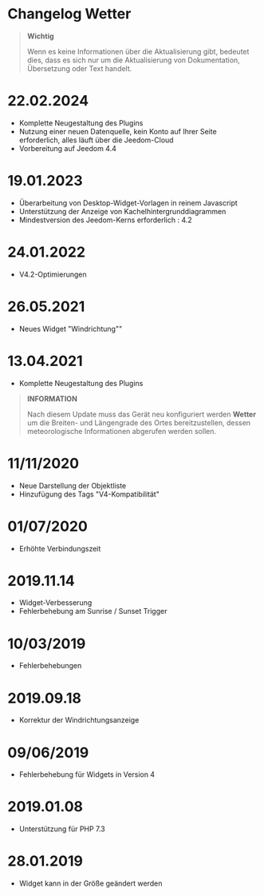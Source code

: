 # Changelog Wetter

>**Wichtig**
>
>Wenn es keine Informationen über die Aktualisierung gibt, bedeutet dies, dass es sich nur um die Aktualisierung von Dokumentation, Übersetzung oder Text handelt.

# 22.02.2024

- Komplette Neugestaltung des Plugins
- Nutzung einer neuen Datenquelle, kein Konto auf Ihrer Seite erforderlich, alles läuft über die Jeedom-Cloud
- Vorbereitung auf Jeedom 4.4

# 19.01.2023

- Überarbeitung von Desktop-Widget-Vorlagen in reinem Javascript
- Unterstützung der Anzeige von Kachelhintergrunddiagrammen
- Mindestversion des Jeedom-Kerns erforderlich : 4.2

# 24.01.2022

- V4.2-Optimierungen

# 26.05.2021

- Neues Widget "Windrichtung""

# 13.04.2021

- Komplette Neugestaltung des Plugins

>**INFORMATION**
>
>Nach diesem Update muss das Gerät neu konfiguriert werden **Wetter** um die Breiten- und Längengrade des Ortes bereitzustellen, dessen meteorologische Informationen abgerufen werden sollen.

# 11/11/2020

- Neue Darstellung der Objektliste
- Hinzufügung des Tags "V4-Kompatibilität"

# 01/07/2020

- Erhöhte Verbindungszeit

# 2019.11.14

- Widget-Verbesserung
- Fehlerbehebung am Sunrise / Sunset Trigger

# 10/03/2019

- Fehlerbehebungen

# 2019.09.18

- Korrektur der Windrichtungsanzeige

# 09/06/2019

- Fehlerbehebung für Widgets in Version 4

# 2019.01.08

- Unterstützung für PHP 7.3

# 28.01.2019

- Widget kann in der Größe geändert werden
